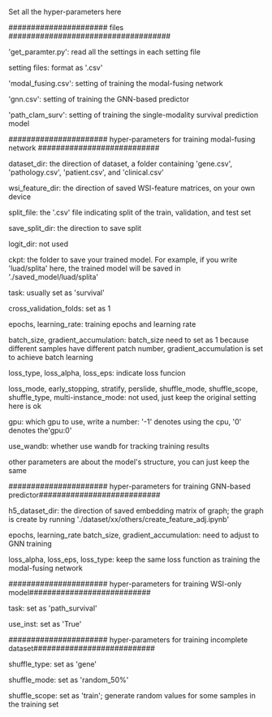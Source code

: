 Set all the hyper-parameters here

###################### files ####################################

'get_paramter.py': read all the settings in each setting file

setting files: format as '.csv'

'modal_fusing.csv': setting of training the modal-fusing network

'gnn.csv': setting of training the GNN-based predictor

'path_clam_surv': setting of training the single-modality survival prediction model

###################### hyper-parameters for training modal-fusing network ###########################

dataset_dir: the direction of dataset, a folder containing 'gene.csv', 'pathology.csv', 'patient.csv', and 'clinical.csv'

wsi_feature_dir: the direction of saved WSI-feature matrices, on your own device

split_file: the '.csv' file indicating split of the train, validation, and test set

save_split_dir: the direction to save split

logit_dir: not used

ckpt: the folder to save your trained model. For example, if you write 'luad/splita' here, the trained model will be saved in './saved_model/luad/splita'

task: usually set as 'survival'

cross_validation_folds: set as 1

epochs, learning_rate: training epochs and learning rate

batch_size, gradient_accumulation: batch_size need to set as 1 because different samples have different patch number, gradient_accumulation is set to achieve batch learning 

loss_type, loss_alpha, loss_eps: indicate loss funcion

loss_mode, early_stopping, stratify, perslide, shuffle_mode, shuffle_scope, shuffle_type, multi-instance_mode: not used, just keep the original setting here is ok

gpu: which gpu to use, write a number: '-1' denotes using the cpu, '0' denotes the'gpu:0'

use_wandb: whether use wandb for tracking training results

other parameters are about the model's structure, you can just keep the same


###################### hyper-parameters for training GNN-based predictor###########################

h5_dataset_dir: the direction of saved embedding matrix of graph; the graph is create by running './dataset/xx/others/create_feature_adj.ipynb'

epochs, learning_rate batch_size, gradient_accumulation: need to adjust to GNN training

loss_alpha, loss_eps, loss_type: keep the same loss function as training the modal-fusing network

###################### hyper-parameters for training WSI-only model###########################

task: set as 'path_survival'

use_inst: set as 'True'

###################### hyper-parameters for training incomplete dataset###########################

shuffle_type: set as 'gene'

shuffle_mode: set as 'random_50%'

shuffle_scope: set as 'train'; generate random values for some samples in the training set

